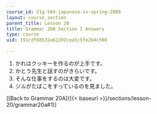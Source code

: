 ```yaml
---
course_id: 21g-504-japanese-iv-spring-2009
layout: course_section
parent_title: Lesson 20
title: Grammar 20A Section I Answers
type: course
uid: 191cdf68532a62202cea5c5fe2b4c508

---
```


1.  かれはクッキーを作るのが上手です。
2.  かとう先生と話すのがきらいです。
3.  そんな仕事をするのは大変です。
4.  ジルがたばこをすっているのを見ました。

\[[Back to Grammar 20A]({{< baseurl >}}/sections/lesson-20/grammar20a#1)\]